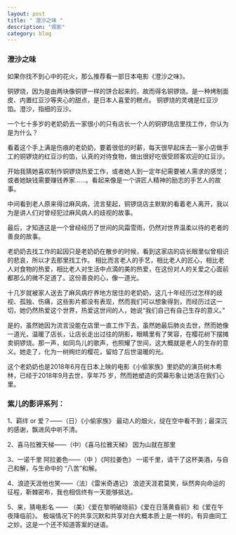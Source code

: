 ```yaml
---
layout: post
title: " 澄沙之味 "
description: "观影"
category: blog
---
```


### 澄沙之味
如果你找不到心中的花火，那么推荐看一部日本电影《澄沙之味》。

铜锣烧，因为是由两块像铜锣一样的饼合起来的，故而得名铜锣烧。是一种烤制面皮、内置红豆沙等夹心的甜点，是日本人喜爱的糕点。
铜锣烧的灵魂是红豆沙馅。澄沙，指细的豆沙。

一个七十多岁的老奶奶去一家很小的只有店长一个人的铜锣烧店里找工作，你认为是为什么？

看着这个手上满是伤痕的老奶奶，要着很低的时薪，每天很早起床去一家小店做手工的铜锣烧的红豆沙的馅，认真的对待食物，做出很好吃很受顾客欢迎的红豆沙。

开始我猜她喜欢制作铜锣烧热爱工作，或者她人到一定年纪需要被人需求的感觉；或者她缺钱需要赚钱养家......。看起来像是一个讲匠人精神的励志的手艺人的故事。

中间看到老人原来得过麻风病，流言斐起，铜锣烧店主默默的看着老人离开，我以为是讲人们对曾经犯过麻风病人的歧视的故事。

最后，才知道这是一个曾经经历了世间的风霜雪雨，仍然对世界温柔以待的老者的善良的故事。

老奶奶去找工作的起因只是老奶奶在散步的时候，看到这家店的店长眼里似曾相识的悲哀，所以才去那里找工作。
相比而言老人的手艺，相比老人的匠心，相比老人对食物的热爱，相比老人对生活中点滴的美的热爱，在这份对人的关爱之心面前都那么的微不足道了。这份善良的心，像一道光。

十几岁就被家人送去了麻风病疗养地方居住的老奶奶，这几十年经历过怎样的歧视、孤独、伤痛，这些影片都没有表现，然而我们可以想象得到，而经历过这一切，她仍然热爱这个世界，热爱这世间的人，她说“我们自己有自己生存的意义。”

是的，虽然她因为流言没能在店里一直工作下去，虽然她最后肺炎去世，然而她像一道光，温暖了店长，让店长走出过往的阴影，眼睛里有了笑容，在樱花树下摆摊卖铜锣烧。那一声，如同鸟儿的歌声，也照耀了世间，这大概就是老人的生存的意义。她走了，化为一树绚烂的樱花，留给了后世温暖的光。 

这个老奶奶也是2018年6月在日本上映的电影《小偷家族》里奶奶的演员树木希林，已经于2018年9月去世，享年75 岁，然而她塑造的荧幕形象让她活在我们心里。


### 紫儿的影评系列：
1、羁绊 or 爱？——（日）《小偷家族》 
    最动人的烟火，绽在空中看不到；最深沉的感谢，飘进风中听不清。

2、喜马拉雅天梯——（中）《喜马拉雅天梯》
     因为山就在那里

3、一诺千里 阿拉姜色——（中 ）《阿拉姜色》
      一诺千里，请干了这杯美酒，与自己和解，与生命中的 “八苦”和解。

4、浪迹天涯他也笑——（法）《雷米奇遇记》
      浪迹天涯君莫笑，纵然奔向命运的征程，靳棘密布，我也相信终有一天能够抵达。

5、来，猜电影名 —— （美）《爱在黎明破晓前》《爱在日落黄昏前》和《爱在午夜降临前》。
    极端情况下的共享沉默和共享对白大概本质上是一样的，有异曲同工之妙。这是一个还不知道答案的谜语。

